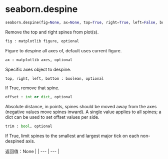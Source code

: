 # seaborn.despine

```py
seaborn.despine(fig=None, ax=None, top=True, right=True, left=False, bottom=False, offset=None, trim=False)
```

Remove the top and right spines from plot(s).

```py
fig : matplotlib figure, optional
```

Figure to despine all axes of, default uses current figure.

```py
ax : matplotlib axes, optional
```

Specific axes object to despine.

```py
top, right, left, bottom : boolean, optional
```

If True, remove that spine.

```py
offset : int or dict, optional
```

Absolute distance, in points, spines should be moved away from the axes (negative values move spines inward). A single value applies to all spines; a dict can be used to set offset values per side.

```py
trim : bool, optional
```

If True, limit spines to the smallest and largest major tick on each non-despined axis.

返回值：None |
| --- | --- |